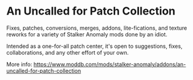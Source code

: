 # An Uncalled for Patch Collection
Fixes, patches, conversions, merges, addons, lite-fications, and texture reworks for a variety of Stalker Anomaly mods done by an idiot.

Intended as a one-for-all patch center, it's open to suggestions, fixes, collaborations, and any other effort of your own.

More info: https://www.moddb.com/mods/stalker-anomaly/addons/an-uncalled-for-patch-collection
